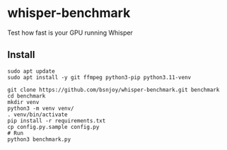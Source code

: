 # whisper-benchmark
Test how fast is your GPU running Whisper

## Install
```
sudo apt update
sudo apt install -y git ffmpeg python3-pip python3.11-venv

git clone https://github.com/bsnjoy/whisper-benchmark.git benchmark
cd benchmark
mkdir venv
python3 -m venv venv/
. venv/bin/activate
pip install -r requirements.txt
cp config.py.sample config.py
# Run
python3 benchmark.py
```
